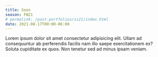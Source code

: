 ```yaml
---
title: Soon
season: FW21
# permalink: /past-portfolios/ss21/index.html
date: 2021-08-17T00:00-06:00
---
```


Lorem ipsum dolor sit amet consectetur adipisicing elit. Ullam ad consequuntur ab perferendis facilis nam illo saepe exercitationem ex? Soluta cupiditate ex quos. Non tenetur sed ad minus ipsam veniam.
